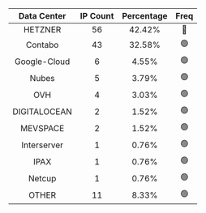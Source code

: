 | Data Center | IP Count | Percentage | Freq |
|:------------:|:--------:|:-----------:|:-----:|
| HETZNER | 56 | 42.42% | 🔴 |
| Contabo | 43 | 32.58% | 🟢 |
| Google-Cloud | 6 | 4.55% | 🟢 |
| Nubes | 5 | 3.79% | 🟢 |
| OVH | 4 | 3.03% | 🟢 |
| DIGITALOCEAN | 2 | 1.52% | 🟢 |
| MEVSPACE | 2 | 1.52% | 🟢 |
| Interserver | 1 | 0.76% | 🟢 |
| IPAX | 1 | 0.76% | 🟢 |
| Netcup | 1 | 0.76% | 🟢 |
| OTHER | 11 | 8.33% | 🟢 |